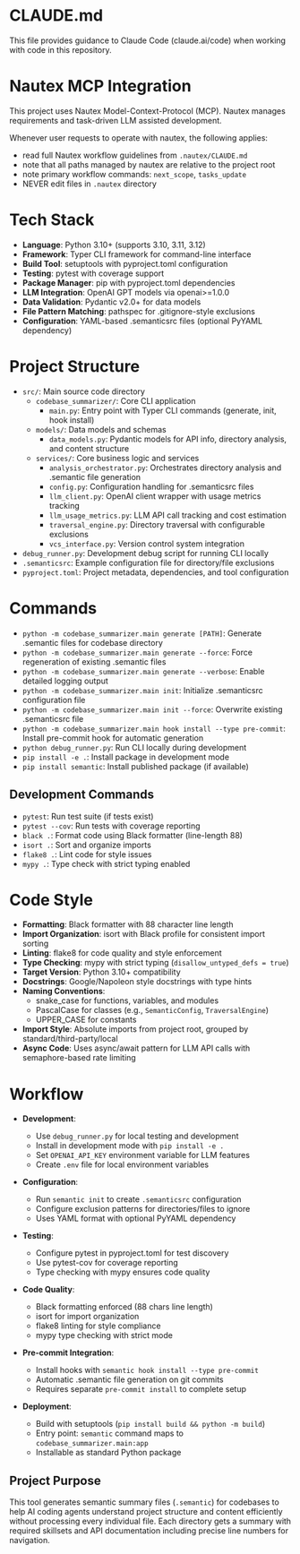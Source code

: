 # CLAUDE.md

This file provides guidance to Claude Code (claude.ai/code) when working with code in this repository.

<!-- NAUTEX_SECTION_START -->

# Nautex MCP Integration

This project uses Nautex Model-Context-Protocol (MCP). Nautex manages requirements and task-driven LLM assisted development.
 
Whenever user requests to operate with nautex, the following applies: 

- read full Nautex workflow guidelines from `.nautex/CLAUDE.md`
- note that all paths managed by nautex are relative to the project root
- note primary workflow commands: `next_scope`, `tasks_update` 
- NEVER edit files in `.nautex` directory

<!-- NAUTEX_SECTION_END -->

# Tech Stack

- **Language**: Python 3.10+ (supports 3.10, 3.11, 3.12)
- **Framework**: Typer CLI framework for command-line interface
- **Build Tool**: setuptools with pyproject.toml configuration
- **Testing**: pytest with coverage support
- **Package Manager**: pip with pyproject.toml dependencies
- **LLM Integration**: OpenAI GPT models via openai>=1.0.0
- **Data Validation**: Pydantic v2.0+ for data models
- **File Pattern Matching**: pathspec for .gitignore-style exclusions
- **Configuration**: YAML-based .semanticsrc files (optional PyYAML dependency)

# Project Structure

- `src/`: Main source code directory
  - `codebase_summarizer/`: Core CLI application
    - `main.py`: Entry point with Typer CLI commands (generate, init, hook install)
  - `models/`: Data models and schemas
    - `data_models.py`: Pydantic models for API info, directory analysis, and content structure
  - `services/`: Core business logic and services
    - `analysis_orchestrator.py`: Orchestrates directory analysis and .semantic file generation
    - `config.py`: Configuration handling for .semanticsrc files
    - `llm_client.py`: OpenAI client wrapper with usage metrics tracking
    - `llm_usage_metrics.py`: LLM API call tracking and cost estimation
    - `traversal_engine.py`: Directory traversal with configurable exclusions
    - `vcs_interface.py`: Version control system integration
- `debug_runner.py`: Development debug script for running CLI locally
- `.semanticsrc`: Example configuration file for directory/file exclusions
- `pyproject.toml`: Project metadata, dependencies, and tool configuration

# Commands

- `python -m codebase_summarizer.main generate [PATH]`: Generate .semantic files for codebase directory
- `python -m codebase_summarizer.main generate --force`: Force regeneration of existing .semantic files
- `python -m codebase_summarizer.main generate --verbose`: Enable detailed logging output
- `python -m codebase_summarizer.main init`: Initialize .semanticsrc configuration file
- `python -m codebase_summarizer.main init --force`: Overwrite existing .semanticsrc file
- `python -m codebase_summarizer.main hook install --type pre-commit`: Install pre-commit hook for automatic generation
- `python debug_runner.py`: Run CLI locally during development
- `pip install -e .`: Install package in development mode
- `pip install semantic`: Install published package (if available)

## Development Commands

- `pytest`: Run test suite (if tests exist)
- `pytest --cov`: Run tests with coverage reporting
- `black .`: Format code using Black formatter (line-length 88)
- `isort .`: Sort and organize imports
- `flake8 .`: Lint code for style issues
- `mypy .`: Type check with strict typing enabled

# Code Style

- **Formatting**: Black formatter with 88 character line length
- **Import Organization**: isort with Black profile for consistent import sorting
- **Linting**: flake8 for code quality and style enforcement  
- **Type Checking**: mypy with strict typing (`disallow_untyped_defs = true`)
- **Target Version**: Python 3.10+ compatibility
- **Docstrings**: Google/Napoleon style docstrings with type hints
- **Naming Conventions**: 
  - snake_case for functions, variables, and modules
  - PascalCase for classes (e.g., `SemanticConfig`, `TraversalEngine`)
  - UPPER_CASE for constants
- **Import Style**: Absolute imports from project root, grouped by standard/third-party/local
- **Async Code**: Uses async/await pattern for LLM API calls with semaphore-based rate limiting

# Workflow

- **Development**: 
  - Use `debug_runner.py` for local testing and development
  - Install in development mode with `pip install -e .`
  - Set `OPENAI_API_KEY` environment variable for LLM features
  - Create `.env` file for local environment variables

- **Configuration**:
  - Run `semantic init` to create `.semanticsrc` configuration
  - Configure exclusion patterns for directories/files to ignore
  - Uses YAML format with optional PyYAML dependency

- **Testing**: 
  - Configure pytest in pyproject.toml for test discovery
  - Use pytest-cov for coverage reporting
  - Type checking with mypy ensures code quality

- **Code Quality**:
  - Black formatting enforced (88 chars line length)
  - isort for import organization 
  - flake8 linting for style compliance
  - mypy type checking with strict mode

- **Pre-commit Integration**:
  - Install hooks with `semantic hook install --type pre-commit`
  - Automatic .semantic file generation on git commits
  - Requires separate `pre-commit install` to complete setup

- **Deployment**:
  - Build with setuptools (`pip install build && python -m build`)
  - Entry point: `semantic` command maps to `codebase_summarizer.main:app`
  - Installable as standard Python package

## Project Purpose

This tool generates semantic summary files (`.semantic`) for codebases to help AI coding agents understand project structure and content efficiently without processing every individual file. Each directory gets a summary with required skillsets and API documentation including precise line numbers for navigation.